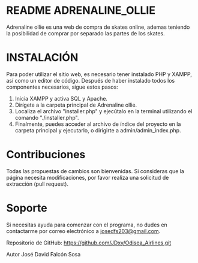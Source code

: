 # README ADRENALINE_OLLIE

Adrenaline ollie es una web de compra de skates online, ademas teniendo la posibilidad de comprar por separado las partes de los skates.

# INSTALACIÓN

Para poder utilizar el sitio web, es necesario tener instalado PHP y XAMPP, así como un editor de código. Después de haber instalado todos los componentes necesarios, sigue estos pasos:

1. Inicia XAMPP y activa SQL y Apache.
1. Dirígete a la carpeta principal de Adrenaline ollie.
1. Localiza el archivo "installer.php" y ejecútalo en la terminal utilizando el comando "./installer.php".
1. Finalmente, puedes acceder al archivo de índice del proyecto en la carpeta principal y ejecutarlo, o dirigirte a admin/admin_index.php.


# Contribuciones
Todas las propuestas de cambios son bienvenidas. Si consideras que la página necesita modificaciones, por favor realiza una solicitud de extracción (pull request).

# Soporte
Si necesitas ayuda para comenzar con el programa, no dudes en contactarme por correo electrónico a josedfs203@gmail.com.

Repositorio de GitHub:
https://github.com/JDxy/Odisea_Airlines.git

Autor
José David Falcón Sosa
